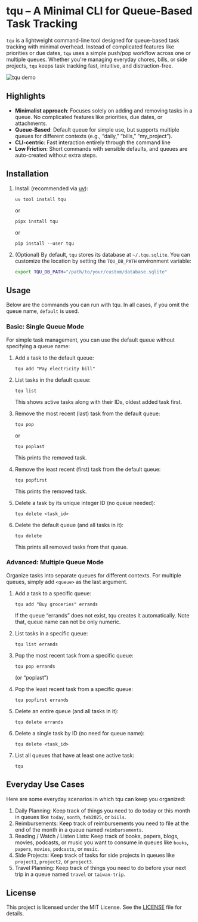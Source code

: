 # tqu – A Minimal CLI for Queue-Based Task Tracking

`tqu` is a lightweight command-line tool designed for queue-based task tracking with minimal overhead. Instead of complicated features like priorities or due dates, `tqu` uses a simple push/pop workflow across one or multiple queues. Whether you're managing everyday chores, bills, or side projects, `tqu` keeps task tracking fast, intuitive, and distraction-free.

![tqu demo](./scripts/demo.gif)

## Highlights

- **Minimalist approach**: Focuses solely on adding and removing tasks in a queue. No complicated features like priorities, due dates, or attachments.
- **Queue-Based**: Default queue for simple use, but supports multiple queues for different contexts (e.g., “daily,” “bills,” “my_project”).
- **CLI-centric**: Fast interaction entirely through the command line
- **Low Friction**: Short commands with sensible defaults, and queues are auto-created without extra steps.

## Installation

1. Install (recommended via [uv](https://github.com/astral-sh/uv)):
   ```
   uv tool install tqu
   ```

   or

   ```
   pipx install tqu
   ```

   or

   ```
   pip install --user tqu
   ```

2. (Optional) By default, `tqu` stores its database at `~/.tqu.sqlite`. You can customize the location by setting the `TQU_DB_PATH` environment variable:

   ```bash
   export TQU_DB_PATH="/path/to/your/custom/database.sqlite"
   ```

## Usage

Below are the commands you can run with tqu. In all cases, if you omit the queue name, `default` is used.

### Basic: Single Queue Mode

For simple task management, you can use the default queue without specifying a queue name:

1. Add a task to the default queue:

   ```
   tqu add "Pay electricity bill"
   ```

2. List tasks in the default queue:

   ```
   tqu list
   ```

   This shows active tasks along with their IDs, oldest added task first.

3. Remove the most recent (last) task from the default queue:

   ```
   tqu pop
   ```

   or

   ```
   tqu poplast
   ```

   This prints the removed task.

4. Remove the least recent (first) task from the default queue:

   ```
   tqu popfirst
   ```

   This prints the removed task.

5. Delete a task by its unique integer ID (no queue needed):

   ```
   tqu delete <task_id>
   ```

6. Delete the default queue (and all tasks in it):
   ```
   tqu delete
   ```
   This prints all removed tasks from that queue.

### Advanced: Multiple Queue Mode

Organize tasks into separate queues for different contexts. For multiple queues, simply add `<queue>` as the last argument.

1. Add a task to a specific queue:

   ```
   tqu add "Buy groceries" errands
   ```

   If the queue “errands” does not exist, tqu creates it automatically. Note that, queue name can not be only numeric.

2. List tasks in a specific queue:

   ```
   tqu list errands
   ```

3. Pop the most recent task from a specific queue:

   ```
   tqu pop errands
   ```

   (or “poplast”)

4. Pop the least recent task from a specific queue:

   ```
   tqu popfirst errands
   ```

5. Delete an entire queue (and all tasks in it):

   ```
   tqu delete errands
   ```

6. Delete a single task by ID (no need for queue name):

   ```
   tqu delete <task_id>
   ```

7. List all queues that have at least one active task:
   ```
   tqu
   ```

## Everyday Use Cases

Here are some everyday scenarios in which tqu can keep you organized:

1. Daily Planning: Keep track of things you need to do today or this month in queues like `today`, `month`, `feb2025`, or `biils`.
2. Reimbursements: Keep track of reimbursements you need to file at the end of the month in a queue named `reimbursements`.
3. Reading / Watch / Listen Lists: Keep track of books, papers, blogs, movies, podcasts, or music you want to consume in queues like `books`, `papers`, `movies`, `podcasts`, or `music`.
4. Side Projects: Keep track of tasks for side projects in queues like `project1`, `project2`, or `project3`.
5. Travel Planning: Keep track of things you need to do before your next trip in a queue named `travel` or `taiwan-trip`.

## License

This project is licensed under the MIT License. See the [LICENSE](LICENSE) file for details.
